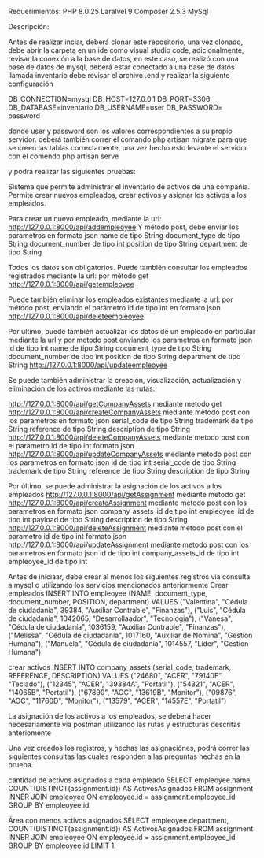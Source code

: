Requerimientos: 
PHP 8.0.25
Laralvel 9
Composer 2.5.3
MySql

Descripción:

Antes de realizar inciar, deberá clonar este repositorio, 
una vez clonado, debe abrir la carpeta en un ide como visual studio code,
adicionalmente, revisar la conexión a la base de datos, 
en este caso, se realizó con una base de datos de mysql,
deberá estar conectado a una base de datos llamada inventario
debe revisar el archivo .end y realizar la siguiente configuración

DB_CONNECTION=mysql
DB_HOST=127.0.0.1
DB_PORT=3306
DB_DATABASE=inventario
DB_USERNAME=user
DB_PASSWORD= password

donde user y password son los valores correspondientes a su propio servidor.
deberá también correr el comando 
php artisan migrate para que se creen las tablas correctamente, una vez hecho esto
levante el servidor con el comendo
php artisan serve

y podrá realizar las siguientes pruebas:

Sistema que permite administrar el inventario de activos de una compañía.
Permite crear nuevos empleados, crear activos y asignar los activos a los empleados.

Para crear un nuevo empleado, mediante la url:
http://127.0.0.1:8000/api/addempleoyee 
Y método post, debe enviar los parametros en formato json 
name de tipo String
document_type de tipo String 
document_number de tipo int
position de tipo String
department de tipo String 

Todos los datos son obligatorios.
Puede también consultar los empleados registrados mediante la url:
por método get
http://127.0.0.1:8000/api/getempleoyee

Puede también eliminar los empleados existantes mediante la url:
por método post, enviando el parámetro id de tipo int en formato json 
http://127.0.0.1:8000/api/deleteempleoyee

Por último, puede también actualizar los datos de un empleado en particular
mediante la url y por metodo post
enviando los parametros en formato json 
id de tipo int
name de tipo String
document_type de tipo String 
document_number de tipo int
position de tipo String
department de tipo String 
http://127.0.0.1:8000/api/updateempleoyee

Se puede también administrar la creación, visualización, actualización
y eliminación de los activos mediante las rutas:

http://127.0.0.1:8000/api/getCompanyAssets
mediante metodo get
http://127.0.0.1:8000/api/createCompanyAssets
mediante metodo post con los parametros en formato json 
serial_code de tipo String
trademark de tipo String
reference de tipo String
description de tipo String
http://127.0.0.1:8000/api/deleteCompanyAssets
mediante metodo post con el parametro id de tipo int formato json
http://127.0.0.1:8000/api/updateCompanyAssets
mediante metodo post con los parametros en formato json
id de tipo int
serial_code de tipo String
trademark de tipo String
reference de tipo String
description de tipo String

Por último, se puede administrar la asignación de los activos a los empleados
http://127.0.0.1:8000/api/getAssignment
mediante metodo get
http://127.0.0.1:8000/api/createAssignment
mediante metodo post con los parametros en formato json 
company_assets_id de tipo int
empleoyee_id de tipo int
payload de tipo String
description de tipo String
http://127.0.0.1:8000/api/deleteAssignment
mediante metodo post con el parametro id de tipo int formato json
http://127.0.0.1:8000/api/updateAssignment
mediante metodo post con los parametros en formato json
id de tipo int
company_assets_id de tipo int
empleoyee_id de tipo int


Antes de iniciaar, debe crear al menos los siguientes registros vía consulta
a mysql o utilizando los servicios mencionados anteriormente
Crear empleados
INSERT INTO empleoyee (NAME, document_type, document_number, POSITION, department)
VALUES ("Valentina", "Cédula de ciudadanía", 39384, "Auxiliar Contrable", "Finanzas"),
("Luis", "Cédula de ciudadanía", 1042065, "Desarrollaador", "Tecnologia"),
("Vanesa", "Cédula de ciudadanía", 1036159, "Auxiliar Contrable", "Finanzas"),
("Melissa", "Cédula de ciudadanía", 1017160, "Auxiliar de Nomina", "Gestion Humana"),
("Manuela", "Cédula de ciudadanía", 1014557, "Lider", "Gestion Humana")

crear activos 
INSERT INTO company_assets (serial_code, trademark, REFERENCE, DESCRIPTION)
VALUES ("24680", "ACER", "79140F", "Teclado"),
("12345", "ACER", "39384A", "Portatil"),
("54321", "ACER", "14065B", "Portatil"),
("67890", "AOC", "13619B", "Monitor"),
("09876", "AOC", "11760D", "Monitor"),
("13579", "ACER", "14557E", "Portatil")

La asignación de los activos a los empleados, se deberá hacer necesariamente 
via postman utilizando las rutas y estructuras descritas anteriomente 

Una vez creados los registros, y hechas las asignaciónes, podrá
correr las siguientes consultas las cuales responden a las preguntas
hechas en la prueba.

cantidad de activos asignados a cada empleado
SELECT empleoyee.name, COUNT(DISTINCT(assignment.id)) AS ActivosAsignados FROM assignment 
INNER JOIN empleoyee ON empleoyee.id = assignment.empleoyee_id
GROUP BY empleoyee.id

Área con menos activos asignados
SELECT  empleoyee.department, COUNT(DISTINCT(assignment.id)) AS ActivosAsignados FROM assignment 
INNER JOIN empleoyee ON empleoyee.id = assignment.empleoyee_id
GROUP BY empleoyee.id
LIMIT 1.

